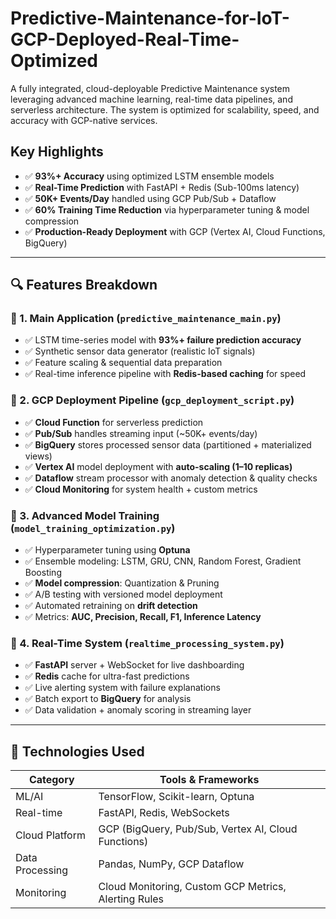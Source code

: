 # Predictive-Maintenance-for-IoT-GCP-Deployed-Real-Time-Optimized
A fully integrated, cloud-deployable Predictive Maintenance system leveraging advanced machine learning, real-time data pipelines, and serverless architecture. The system is optimized for scalability, speed, and accuracy with GCP-native services.

##  Key Highlights

- ✅ **93%+ Accuracy** using optimized LSTM ensemble models
- ✅ **Real-Time Prediction** with FastAPI + Redis (Sub-100ms latency)
- ✅ **50K+ Events/Day** handled using GCP Pub/Sub + Dataflow
- ✅ **60% Training Time Reduction** via hyperparameter tuning & model compression
- ✅ **Production-Ready Deployment** with GCP (Vertex AI, Cloud Functions, BigQuery)

---
## 🔍 Features Breakdown

### 🔹 1. Main Application (`predictive_maintenance_main.py`)
- ✅ LSTM time-series model with **93%+ failure prediction accuracy**
- ✅ Synthetic sensor data generator (realistic IoT signals)
- ✅ Feature scaling & sequential data preparation
- ✅ Real-time inference pipeline with **Redis-based caching** for speed

### 🔹 2. GCP Deployment Pipeline (`gcp_deployment_script.py`)
- ✅ **Cloud Function** for serverless prediction
- ✅ **Pub/Sub** handles streaming input (~50K+ events/day)
- ✅ **BigQuery** stores processed sensor data (partitioned + materialized views)
- ✅ **Vertex AI** model deployment with **auto-scaling (1–10 replicas)**
- ✅ **Dataflow** stream processor with anomaly detection & quality checks
- ✅ **Cloud Monitoring** for system health + custom metrics

### 🔹 3. Advanced Model Training (`model_training_optimization.py`)
- ✅ Hyperparameter tuning using **Optuna**
- ✅ Ensemble modeling: LSTM, GRU, CNN, Random Forest, Gradient Boosting
- ✅ **Model compression**: Quantization & Pruning
- ✅ A/B testing with versioned model deployment
- ✅ Automated retraining on **drift detection**
- ✅ Metrics: **AUC, Precision, Recall, F1, Inference Latency**

### 🔹 4. Real-Time System (`realtime_processing_system.py`)
- ✅ **FastAPI** server + WebSocket for live dashboarding
- ✅ **Redis** cache for ultra-fast predictions
- ✅ Live alerting system with failure explanations
- ✅ Batch export to **BigQuery** for analysis
- ✅ Data validation + anomaly scoring in streaming layer

---
## 🧠 Technologies Used

| Category         | Tools & Frameworks                                      |
|------------------|----------------------------------------------------------|
| ML/AI            | TensorFlow, Scikit-learn, Optuna                         |
| Real-time        | FastAPI, Redis, WebSockets                               |
| Cloud Platform   | GCP (BigQuery, Pub/Sub, Vertex AI, Cloud Functions)     |
| Data Processing  | Pandas, NumPy, GCP Dataflow                              |
| Monitoring       | Cloud Monitoring, Custom GCP Metrics, Alerting Rules     |

